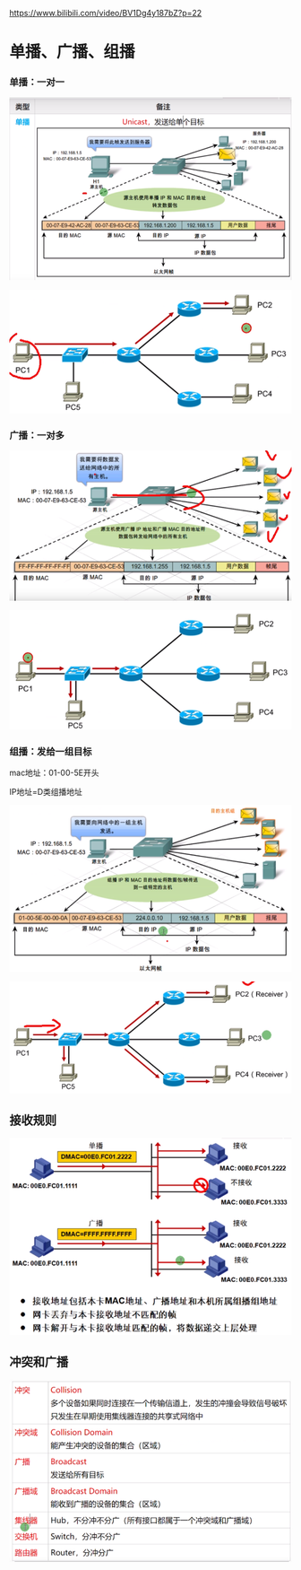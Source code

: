  https://www.bilibili.com/video/BV1Dg4y187bZ?p=22 

#  单播、广播、组播

### 单播：一对一

![1595761619110](单播，广播，组播.assets/1595761619110.png)

![1595761702925](单播，广播，组播.assets/1595761702925.png)

### 广播：一对多

![1595761838130](单播，广播，组播.assets/1595761838130.png)

![1595761849072](单播，广播，组播.assets/1595761849072.png)

### 	组播：发给一组目标

mac地址：01-00-5E开头

IP地址=D类组播地址

![1595762150146](单播，广播，组播.assets/1595762150146.png)

![1595762208287](单播，广播，组播.assets/1595762208287.png)

## 接收规则

![1595762405875](单播，广播，组播.assets/1595762405875.png)

## 冲突和广播

![1595762437027](单播，广播，组播.assets/1595762437027.png)